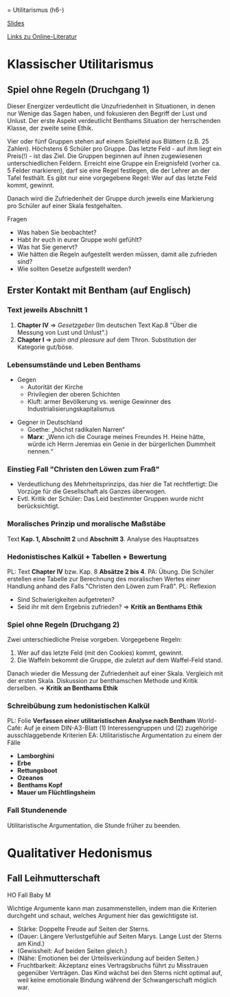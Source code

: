 = Utilitarismus (h6-)

[Slides](http://xcosx.de/mgb/keineph-slides/ethik-slides/Utilitarismus.html)

[Links zu Online-Literatur](http://www.uni-potsdam.de/ethik-online/index.php/36-teilbereiche/ethische-theorien/util)

<!-- h1 -->

# Klassischer Utilitarismus

## Spiel ohne Regeln (Druchgang 1)
Dieser Energizer verdeutlicht die Unzufriedenheit in Situationen, in denen nur Wenige das Sagen haben, und fokusieren den Begriff der Lust und Unlust. Der erste Aspekt verdeutlicht Benthams Situation der herrschenden Klasse, der zweite seine Ethik.

Vier oder fünf Gruppen stehen auf einem Spielfeld aus Blättern (z.B. 25 Zahlen). Höchstens 6 Schüler pro Gruppe. Das letzte Feld - auf ihm liegt ein Preis(!) - ist das Ziel. Die Gruppen beginnen auf ihnen zugewiesenen unterschiedlichen Feldern. Erreicht eine Gruppe ein Ereignisfeld (vorher ca. 5 Felder markieren), darf sie eine Regel festlegen, die der Lehrer an der Tafel festhält. Es gibt nur eine vorgegebene Regel: Wer auf das letzte Feld kommt, gewinnt.

Danach wird die Zufriedenheit der Gruppe durch jeweils eine Markierung pro Schüler auf einer Skala festgehalten.

Fragen
* Was haben Sie beobachtet?
* Habt ihr euch in eurer Gruppe wohl gefühlt?
* Was hat Sie genervt?
* Wie hätten die Regeln aufgestellt werden müssen, damit alle zufrieden sind?
* Wie sollten Gesetze aufgestellt werden?

## Erster Kontakt mit Bentham (auf Englisch)

### Text jeweils **Abschnitt 1**
1. **Chapter IV** => *Gesetzgeber* (Im deutschen Text Kap.8 "Über die Messung von Lust und Unlust".)
2. **Chapter I** => *pain and pleasure* auf dem Thron. Substitution der Kategorie gut/böse.

### Lebensumstände und Leben Benthams

* Gegen
  + Autorität der Kirche
  + Privilegien der oberen Schichten
  + Kluft: armer Bevölkerung vs. wenige Gewinner des Industrialisierungskapitalismus
- Gegner in Deutschland
  + Goethe: „höchst radikalen Narren“
  + **Marx**: „Wenn ich die Courage meines Freundes H. Heine hätte, würde ich Herrn Jeremias ein Genie in der bürgerlichen Dummheit nennen.“

### Einstieg Fall "Christen den Löwen zum Fraß"
* Verdeutlichung des Mehrheitsprinzips, das hier die Tat rechtfertigt:  Die Vorzüge für die Gesellschaft als Ganzes überwogen.
* Evtl. Kritik der Schüler: Das Leid bestimmter Gruppen wurde nicht berücksichtigt.

<!-- h2 -->

### Moralisches Prinzip und moralische Maßstäbe
Text **Kap. 1, Abschnitt 2** und **Abschnitt 3**.
Analyse des Hauptsatzes

### Hedonistisches Kalkül + Tabellen + Bewertung
PL: Text **Chapter IV** bzw. Kap. 8 **Absätze 2 bis 4**.
PA: Übung. Die Schüler erstellen eine Tabelle zur Berechnung des moralischen Wertes einer Handlung anhand des Falls "Christen den Löwen zum Fraß".
PL: Reflexion
* Sind Schwierigkeiten aufgetreten?
* Seid ihr mit dem Ergebnis zufrieden?
=> **Kritik an Benthams Ethik**

<!-- h3 + h4 -->

### Spiel ohne Regeln (Druchgang 2)
Zwei unterschiedliche Preise vorgeben. Vorgegebene Regeln:
1. Wer auf das letzte Feld (mit den Cookies) kommt, gewinnt.
2. Die Waffeln bekommt die Gruppe, die zuletzt auf dem Waffel-Feld stand.

Danach wieder die Messung der Zufriedenheit auf einer Skala. Vergleich mit der ersten Skala. Diskussion zur benthamschen Methode und Kritik derselben.
=> **Kritik an Benthams Ethik**

### Schreibübung zum hedonistischen Kalkül
PL: Folie **Verfassen einer utilitaristischen Analyse nach Bentham**
World-Café: Auf je einem DIN-A3-Blatt (1) Interessengruppen und (2) zugehörige ausschlaggebende Kriterien
EA: Utilitaristische Argumentation zu einem der Fälle
* **Lamborghini**
* **Erbe**
* **Rettungsboot**
* **Ozeanos**
* **Benthams Kopf**
* **Mauer um Flüchtlingsheim**

### Fall Stundenende
Utilitaristische Argumentation, die Stunde früher zu beenden.

<!-- h5 -->

# Qualitativer Hedonismus






## Fall Leihmutterschaft
HO Fall Baby M

Wichtige Argumente kann man zusammenstellen, indem man die Kriterien durchgeht und schaut, welches Argument hier das gewichtigste ist.

* Stärke: Doppelte Freude auf Seiten der Sterns.
* (Dauer: Längere Verlustgefühle auf Seiten Marys. Lange Lust der Sterns am Kind.)
* (Gewissheit: Auf beiden Seiten gleich.)
* (Nähe: Emotionen bei der Urteilsverkündung auf beiden Seiten.)
* Fruchtbarkeit: Akzeptanz eines Vertragsbruchs führt zu Misstrauen gegenüber Verträgen. Das Kind wächst bei den Sterns nicht optimal auf, weil keine emotionale Bindung während der Schwangerschaft möglich war.
